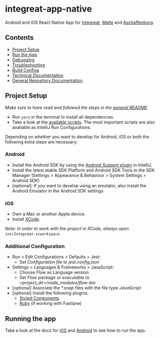 # integreat-app-native

Android and iOS React Native App for [Integreat](https://integreat-app.de), [Malte](https://www.malteser-werke.de/malte-app.html) and [Aschaffenburg](https://aschaffenburg.app).

## Contents

* [Project Setup](#project-setup)
* [Run the App](#running-the-app)
* [Debugging](docs/debugging.md)
* [Troubleshooting](docs/troubleshooting.md)
* [Build Configs](docs/build-configs.md)
* [Technical Documentation](docs/technical-documentation.md)
* [General Repository Documentation](../README.md)

## Project Setup

*Make sure to have read and followed the steps in the [general README](../README.md#project-setup).*

* Run `yarn` in the terminal to install all dependencies.
* Take a look at the [available scripts](package.json). The most important scripts are also available as IntelliJ Run Configurations.

Depending on whether you want to develop for Android, iOS or both the following extra steps are necessary:

### Android

* Install the Android SDK by using the [Android Support plugin](https://plugins.jetbrains.com/plugin/1792-android-support) in IntelliJ.
* Install the latest stable SDK Platform and Android SDK Tools in the SDK Manager (Settings > Appearance & Behaviour > System Settings > Android SDK)
* \[optional\]: If you want to develop using an emulator, also install the Android Emulator in the Android SDK settings

### iOS

* Own a Mac or another Apple device.
* Install [XCode](https://developer.apple.com/xcode/).

*Note: In order to work with the project in XCode, always open `ios/Integreat.xcworkspace`.*

### Additional Configuration

* Run > Edit Configurations > Defaults > Jest:
    * Set *Configuration file* to *jest.config.json*
* Settings > Languages & Frameworks > JavaScript:
    * Choose *Flow* as Language version
    * Set *Flow package or executable* to *<project_dir>/node_modules/flow-bin*
* [optional] Associate the *\*.snap* files with the file type *JavaScript*
* [optional] Install the following plugins:
    * [Styled Components](https://plugins.jetbrains.com/plugin/9997-styled-components--styled-jsx/)
    * [Ruby](https://plugins.jetbrains.com/plugin/1293-ruby) (if working with Fastlane)
    
## Running the app

Take a look at the docs for [iOS](docs/manual-builds.md#ios) and [Android](docs/manual-builds.md#android) to see how to run the app.
